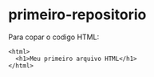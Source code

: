 # primeiro-repositorio

Para copar o codigo HTML:
```
<html>
  <h1>Meu primeiro arquivo HTML</h1>
</html>
```
